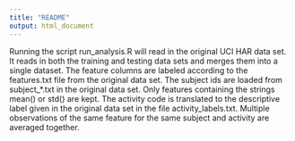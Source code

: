 ```yaml
---
title: "README"
output: html_document
---
```


Running the script run\_analysis.R will read in the original UCI HAR data set.  It reads in both the training and testing data sets and merges them into a single dataset.  The feature columns are labeled according to the features.txt file from the original data set.  The subject ids are loaded from subject\_*.txt in the original data set.
Only features containing the strings mean() or std() are kept.
The activity code is translated to the descriptive label given in the original data set in the file activity_labels.txt.
Multiple observations of the same feature for the same subject and activity are averaged together.